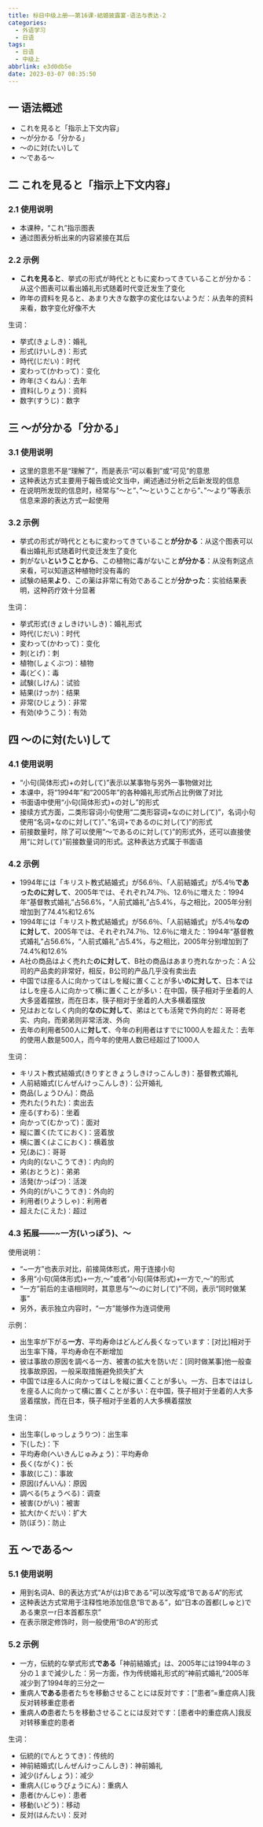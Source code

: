```yaml
---
title: 标日中级上册——第16课-結婚披露宴-语法与表达-2
categories:
  - 外语学习
  - 日语
tags:
  - 日语
  - 中级上
abbrlink: e3d0db5e
date: 2023-03-07 08:35:50
---
```

## 一 语法概述

* これを見ると「指示上下文内容」
* ～が分かる「分かる」
* ～のに対(たい)して
* ～である～

<!--more-->

## 二 これを見ると「指示上下文内容」

### 2.1 使用说明

* 本课种，“これ”指示图表
* 通过图表分析出来的内容紧接在其后

### 2.2 示例

* **これを見ると**、挙式の形式が時代とともに変わってきていることが分かる：从这个图表可以看出婚礼形式随着时代变迁发生了变化
* 昨年の資料を見ると、あまり大きな数字の変化はないようだ：从去年的资料来看，数字变化好像不大

生词：

* 挙式(きょしき)：婚礼
* 形式(けいしき)：形式
* 時代(じだい)：时代
* 変わって(かわって)：变化
* 昨年(さくねん)：去年
* 資料(しりょう)：资料
* 数字(すうじ)：数字

## 三 ～が分かる「分かる」

### 3.1 使用说明

* 这里的意思不是“理解了”，而是表示“可以看到”或“可见”的意思
* 这种表达方式主要用于報告或论文当中，阐述通过分析之后新发现的信息
* 在说明所发现的信息时，经常与“～と”、”～ということから”、”～より”等表示信息来源的表达方式一起使用

### 3.2 示例

* 挙式の形式が時代とともに変わってきていること**が分かる**：从这个图表可以看出婚礼形式随着时代变迁发生了变化
* 刺がない**ということから**、この植物に毒がないこと**が分かる**：从没有刺这点来看，可以知道这种植物时没有毒的
* 試験の結果**より**、この薬は非常に有効であることが**分かった**：实验结果表明，这种药疗效十分显著

生词：

* 挙式形式(きょしきけいしき)：婚礼形式
* 時代(じだい)：时代
* 変わって(かわって)：变化
* 刺(とげ)：刺
* 植物(しょくぶつ)：植物
* 毒(どく)：毒
* 試験(しけん)：试验
* 結果(けっか)：结果
* 非常(ひじょう)：非常
* 有効(ゆうこう)：有効

## 四 ～のに対(たい)して

### 4.1 使用说明

* “小句(简体形式)+の対し(て)”表示以某事物与另外一事物做对比
* 本课中，将“1994年”和“2005年”的各种婚礼形式所占比例做了对比
* 书面语中使用“小句(简体形式)+の対し”的形式
* 接续方式方面，二类形容词小句使用“二类形容词+なのに対し(て)”，名词小句使用“名词+なのに対し(て)”、”名词+であるのに対し(て)”的形式
* 前接数量时，除了可以使用“～であるのに対し(て)”的形式外，还可以直接使用“に対し(て)”前接数量词的形式。这种表达方式属于书面语

### 4.2 示例

* 1994年には「キリスト教式結婚式」が56.6％、「人前結婚式」が5.4％**であったのに対して**、2005年では、それぞれ74.7％、12.6％に増えた：1994年“基督教式婚礼”占56.6%，“人前式婚礼”占5.4%，与之相比，2005年分别增加到了74.4%和12.6%
* 1994年には「キリスト教式結婚式」が56.6％、「人前結婚式」が5.4％**なのに対して**、2005年では、それぞれ74.7％、12.6％に増えた：1994年“基督教式婚礼”占56.6%，“人前式婚礼”占5.4%，与之相比，2005年分别增加到了74.4%和12.6%
* A社の商品はよく売れた**のに対して**、B社の商品はあまり売れなかった：A 公司的产品卖的非常好，相反，B公司的产品几乎没有卖出去
* 中国では座る人に向かってはしを縦に置くことが多い**のに対して**、日本でははしを座る人に向かって横に置くことが多い：在中国，筷子相对于坐着的人大多竖着摆放，而在日本，筷子相对于坐着的人大多横着摆放
* 兄はおとなしく内向的**なのに対して**、弟はとても活発で外向的だ：哥哥老实、内向，而弟弟则非常活泼、外向
* 去年の利用者500人に**対して**、今年の利用者はすでに1000人を超えた：去年的使用人数是500人，而今年的使用人数已经超过了1000人

生词：

* キリスト教式結婚式(きりすときょうしきけっこんしき)：基督教式婚礼
* 人前結婚式(じんぜんけっこんしき)：公开婚礼
* 商品(しょうひん)：商品
* 売れた(うれた)：卖出去
* 座る(すわる)：坐着
* 向かって(むかって)：面对
* 縦に置く(たてにおく)：竖着放
* 横に置く(よこにおく)：横着放
* 兄(あに)：哥哥
* 内向的(ないこうてき)：内向的
* 弟(おとうと)：弟弟
* 活発(かっぱつ)：活泼
* 外向的(がいこうてき)：外向的
* 利用者(りようしゃ)：利用者
* 超えた(こえた)：超过

### 4.3 拓展——~一方(いっぽう)、～

使用说明：

* “~一方”也表示对比，前接简体形式，用于连接小句
* 多用“小句(简体形式)+一方,～”或者“小句(简体形式)+一方で,～”的形式
* “一方”前后的主语相同时，其意思与“～のに対し(て)”不同，表示“同时做某事”
* 另外，表示独立内容时，“一方”能够作为连词使用

示例：

* 出生率が下がる**一方**、平均寿命はどんどん長くなっています：[对比]相对于出生率下降，平均寿命在不断增加
* 彼は事故の原因を調べる一方、被害の拡大を防いだ：[同时做某事]他一般查找事故原因，一般采取措施避免损失扩大
* 中国では座る人に向かってはしを縦に置くことが多い。一方、日本でははしを座る人に向かって横に置くことが多い：在中国，筷子相对于坐着的人大多竖着摆放，而在日本，筷子相对于坐着的人大多横着摆放

生词：

* 出生率(しゅっしょうりつ)：出生率
* 下(した)：下
* 平均寿命(へいきんじゅみょう)：平均寿命
* 長く(ながく)：长
* 事故(じこ)：事故
* 原因(げんいん)：原因
* 調べる(ちょうべる)：调查
* 被害(ひがい)：被害
* 拡大(かくだい)：扩大
* 防(ぼう)：防止

## 五 ～である～

### 5.1 使用说明

* 用到名词A、B的表达方式“Aが(は)Bである”可以改写成“BであるA”的形式
* 这种表达方式常用于注释性地添加信息“Bである”，如“日本の首都(しゅと)である東京ーr日本首都东京”
* 在表示限定修饰时，则一般使用“BのA“的形式

### 5.2 示例

* 一方，伝統的な挙式形式**である**「神前結婚式」は、2005年には1994年の３分の１まで減少した：另一方面，作为传统婚礼形式的“神前式婚礼”2005年减少到了1994年的三分之一
* 重病人**である**患者たちを移動させることには反対です：[“患者”=重症病人]我反对转移重症患者
* 重病人**の**患者たちを移動させることには反対です：[患者中的重症病人]我反对转移重症的患者

生词：

* 伝統的(でんとうてき)：传统的
* 神前結婚式(しんぜんけっこんしき)：神前婚礼
* 減少(げんしょう)：减少
* 重病人(じゅうびょうにん)：重病人
* 患者(かんじゃ)：患者
* 移動(いどう)：移动
* 反対(はんたい)：反对

